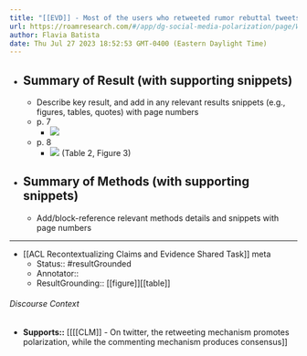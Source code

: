 ```yaml
---
title: "[[EVD]] - Most of the users who retweeted rumor rebuttal tweets displayed the agree attitude. However, the users who commented on rumor rebuttal tweets had more diversified attitudes under various topics, with the majority of individuals holding query or unknown attitudes  - [[@wangEchoChamberEffect2021]]"
url: https://roamresearch.com/#/app/dg-social-media-polarization/page/Wtxp_oJDN
author: Flavia Batista
date: Thu Jul 27 2023 18:52:53 GMT-0400 (Eastern Daylight Time)
---
```


- ## Summary of Result (with supporting snippets)
    - Describe key result, and add in any relevant results snippets (e.g., figures, tables, quotes) with page numbers
    - p. 7
        - ![](https://firebasestorage.googleapis.com/v0/b/firescript-577a2.appspot.com/o/imgs%2Fapp%2Fdg-social-media-polarization%2FXPbnnldjdh.54.26%20PM.png?alt=media&token=7d9407ee-3b3c-4a75-9486-9158ab32205f)
    - p. 8
        - ![](https://firebasestorage.googleapis.com/v0/b/firescript-577a2.appspot.com/o/imgs%2Fapp%2Fdg-social-media-polarization%2FaFLo652v02.53.55%20PM.png?alt=media&token=fe3b9874-d070-4dd6-9164-ccf8a49d2f87) (Table 2, Figure 3)
- ## Summary of Methods (with supporting snippets)
    - Add/block-reference relevant methods details and snippets with page numbers
- ---
- [[ACL Recontextualizing Claims and Evidence Shared Task]] meta
    - Status:: #resultGrounded
    - Annotator::
    - ResultGrounding:: [[figure]][[table]]

###### Discourse Context

- **Supports::** [[[[CLM]] - On twitter, the retweeting mechanism promotes polarization, while the commenting mechanism produces consensus]]
